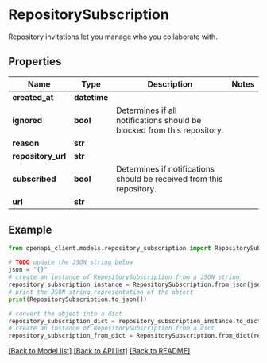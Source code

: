 # RepositorySubscription

Repository invitations let you manage who you collaborate with.

## Properties

Name | Type | Description | Notes
------------ | ------------- | ------------- | -------------
**created_at** | **datetime** |  | 
**ignored** | **bool** | Determines if all notifications should be blocked from this repository. | 
**reason** | **str** |  | 
**repository_url** | **str** |  | 
**subscribed** | **bool** | Determines if notifications should be received from this repository. | 
**url** | **str** |  | 

## Example

```python
from openapi_client.models.repository_subscription import RepositorySubscription

# TODO update the JSON string below
json = "{}"
# create an instance of RepositorySubscription from a JSON string
repository_subscription_instance = RepositorySubscription.from_json(json)
# print the JSON string representation of the object
print(RepositorySubscription.to_json())

# convert the object into a dict
repository_subscription_dict = repository_subscription_instance.to_dict()
# create an instance of RepositorySubscription from a dict
repository_subscription_from_dict = RepositorySubscription.from_dict(repository_subscription_dict)
```
[[Back to Model list]](../README.md#documentation-for-models) [[Back to API list]](../README.md#documentation-for-api-endpoints) [[Back to README]](../README.md)


